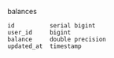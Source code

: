balances

    id          serial bigint
    user_id     bigint
    balance     double precision
    updated_at  timestamp
